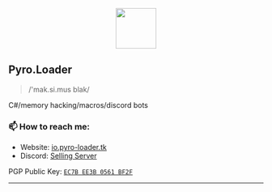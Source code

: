 <p align="center">
  <img height="80" src="https://cdn.maximousblk.now.sh/images/max/logotype.svg">
</p>

## Pyro.Loader

> /'mak.si.mus blak/

C#/memory hacking/macros/discord bots

### 📫 How to reach me:

- Website: [io.pyro-loader.tk](https://io.pyro-loader.tk/)
- Discord:   [Selling Server](https://discord.gg/7M59xEN2ah)


PGP Public Key: [`EC7B EE3B 0561 BF2F`](https://keybase.io/maximousblk/pgp_keys.asc)

-----
